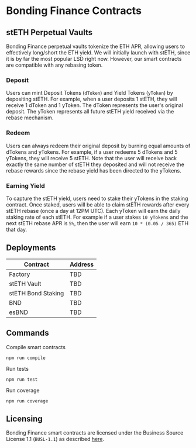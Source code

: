 # Bonding Finance Contracts

## stETH Perpetual Vaults

Bonding Finance perpetual vaults tokenize the ETH APR, allowing users to effectively long/short the ETH yield. We will initially launch with stETH, since it is by far the most popular LSD right now. However, our smart contracts are compatible with any rebasing token.

### Deposit

Users can mint Deposit Tokens (`dToken`) and Yield Tokens (`yToken`) by depositing stETH. For example, when a user deposits 1 stETH, they will receive 1 dToken and 1 yToken. The dToken represents the user's original deposit. The yToken represents all future stETH yield received via the rebase mechanism.

### Redeem

Users can always redeem their original deposit by burning equal amounts of dTokens and yTokens. For example, if a user redeems 5 dTokens and 5 yTokens, they will receive 5 stETH. Note that the user will receive back exactly the same number of stETH they deposited and will not receive the rebase rewards since the rebase yield has been directed to the yTokens.

### Earning Yield

To capture the stETH yield, users need to stake their yTokens in the staking contract. Once staked, users will be able to claim stETH rewards after every stETH rebase (once a day at 12PM UTC). Each yToken will earn the daily staking rate of each stETH. For example if a user stakes `10 yTokens` and the next stETH rebase APR is `5%`, then the user will earn `10 * (0.05 / 365)` ETH that day.

## Deployments

| Contract           | Address |
|--------------------|---------|
| Factory            | TBD     |
| stETH Vault        | TBD     |
| stETH Bond Staking | TBD     |
| BND                | TBD     |
| esBND              | TBD     |


## Commands

Compile smart contracts

```
npm run compile
```

Run tests

```
npm run test
```

Run coverage

```
npm run coverage
```

## Licensing

Bonding Finance smart contracts are licensed under the Business Source License 1.1 (`BUSL-1.1`) as described [here](./LICENSE).